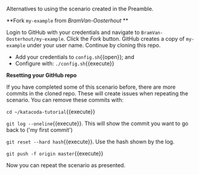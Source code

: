 
Alternatives to using the scenario created in the Preamble.

**Fork `my-example` from _BramVan-Oosterhout_ **

Login to GitHub with your credentials and navigate to `BramVan-Oosterhout/my-example`. Click the _Fork_ button. GitHub creates a copy of `my-example` under your user name. Continue by cloning this repo.
* Add your credentials to `config.sh`{{open}}; and
* Configure with: `./config.sh`{{execute}}

**Resetting your GitHub repo**

If you have completed some of this scenario before, there are more commits in the cloned repo. These will create issues when repeating the scenario. You can remove these commits with:

`cd ~/katacoda-tutorial`{{execute}}

`git log --oneline`{{execute}}. This will show the commit you want to go back to ('my first commit')

`git reset --hard hash`{{execute}}. Use the hash shown by the log.

`git push -f origin master`{{execute}}

Now you can repeat the scenario as presented.